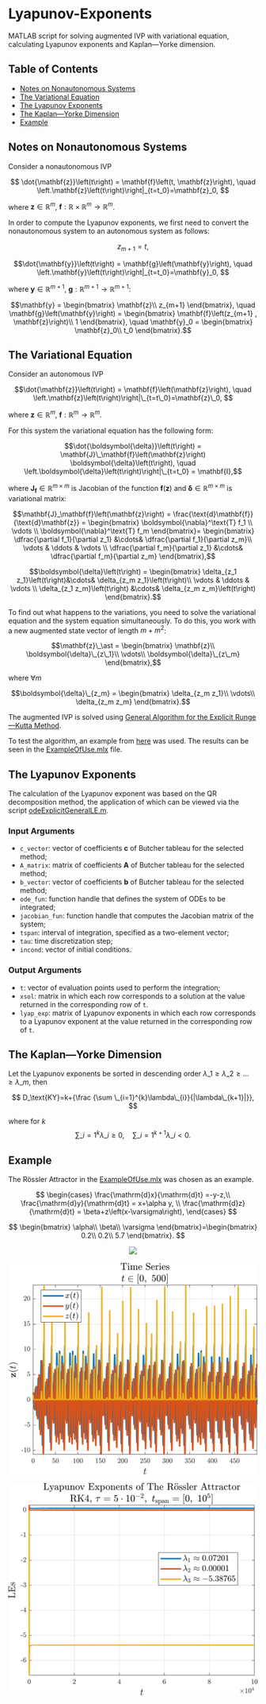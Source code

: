 # Lyapunov-Exponents
MATLAB script for solving augmented IVP with variational equation, calculating Lyapunov exponents and Kaplan—Yorke dimension.

## Table of Contents
- [Notes on Nonautonomous Systems](#notes-on-nonautonomous-systems)
- [The Variational Equation](#the-variational-equation)
- [The Lyapunov Exponents](#the-lyapunov-exponents)
- [The Kaplan—Yorke Dimension](#the-kaplan-yorke-dimension)
- [Example](#example)

## Notes on Nonautonomous Systems
Consider a nonautonomous IVP 

$$ \dot{\mathbf{z}}\left(t\right) = \mathbf{f}\left(t, \mathbf{z}\right), \quad \left.\mathbf{z}\left(t\right)\right|_{t=t_0}=\mathbf{z}_0, $$

where $\mathbf{z} \in \mathbb{R}^m, ~\mathbf{f}: \mathbb{R}\times\mathbb{R}^m \to \mathbb{R}^m$.

In order to compute the Lyapunov exponents, we first need to convert the nonautonomous system to an autonomous system as follows:

$$ z_{m+1} = t,$$

$$\dot{\mathbf{y}}\left(t\right) = \mathbf{g}\left(\mathbf{y}\right), \quad \left.\mathbf{y}\left(t\right)\right|_{t=t_0}=\mathbf{y}_0, $$

where $\mathbf{y} \in \mathbb{R}^{m+1}, ~\mathbf{g}: \mathbb{R}^{m+1} \to \mathbb{R}^{m+1}$:

$$\mathbf{y} = \begin{bmatrix}
			\mathbf{z}\\
			z_{m+1}	
		\end{bmatrix}, \quad  \mathbf{g}\left(\mathbf{y}\right) = \begin{bmatrix}
		\mathbf{f}\left(z_{m+1}	, \mathbf{z}\right)\\
		1
		\end{bmatrix}, \quad \mathbf{y}_0 = \begin{bmatrix}
		\mathbf{z}_0\\
		t_0
		\end{bmatrix}.$$
		
## The Variational Equation

Consider an autonomous IVP 

$$\dot{\mathbf{z}}\left(t\right) = \mathbf{f}\left(\mathbf{z}\right), \quad \left.\mathbf{z}\left(t\right)\right|\_{t=t\_0}=\mathbf{z}\_0, $$

where $\mathbf{z} \in \mathbb{R}^m, ~\mathbf{f}:\mathbb{R}^m \to \mathbb{R}^m$.

For this system the variational equation has the following form:

$$\dot{\boldsymbol{\delta}}\left(t\right) = \mathbf{J}\_\mathbf{f}\left(\mathbf{z}\right) \boldsymbol{\delta}\left(t\right), \quad \left.\boldsymbol{\delta}\left(t\right)\right|\_{t=t_0} = \mathbf{I},$$
	
where $\mathbf{J}_\mathbf{f} \in \mathbb{R}^{m\times m}$ is Jacobian of the function $\mathbf{f}\left(\mathbf{z}\right)$ and $\boldsymbol{\delta} \in \mathbb{R}^{m\times m}$ is variational matrix:
	
$$\mathbf{J}_\mathbf{f}\left(\mathbf{z}\right) = \frac{\text{d}\mathbf{f}}{\text{d}\mathbf{z}} = \begin{bmatrix}
			\boldsymbol{\nabla}^\text{T} f_1 
			\\
			\vdots
			\\
			\boldsymbol{\nabla}^\text{T} f_m
		\end{bmatrix}=
		\begin{bmatrix}
			\dfrac{\partial f_1}{\partial z_1} &\cdots& \dfrac{\partial f_1}{\partial z_m}\\
			\vdots & \ddots & \vdots \\
			\dfrac{\partial f_m}{\partial z_1} &\cdots& \dfrac{\partial f_m}{\partial z_m} 
		\end{bmatrix},$$	

$$\boldsymbol{\delta}\left(t\right) = 
		\begin{bmatrix}
			\delta_{z_1 z_1}\left(t\right)&\cdots& \delta_{z_m z_1}\left(t\right)\\
			\vdots & \ddots & \vdots \\
			\delta_{z_1 z_m}\left(t\right) &\cdots& \delta_{z_m z_m}\left(t\right)
		\end{bmatrix}.$$
		
To find out what happens to the variations, you need to solve the variational equation and the system equation simultaneously. To do this, you work with a new augmented state vector of length $m + m^2$:

$$\mathbf{z}\_\ast = \begin{bmatrix}
			\mathbf{z}\\
			\boldsymbol{\delta}\_{z\_1}\\
			\vdots\\
			\boldsymbol{\delta}\_{z\_m}
		\end{bmatrix},$$
		
where $\forall m$

$$\boldsymbol{\delta}\_{z_m} = \begin{bmatrix}
			\delta_{z_m z_1}\\
			\vdots\\
			\delta_{z_m z_m}
		\end{bmatrix}.$$
		
The augmented IVP is solved using [General Algorithm for the Explicit Runge—Kutta Method](https://github.com/whydenyscry/General-algorithm-of-the-explicit-Runge-Kutta-method). 

To test the algorithm, an example from [here](https://home.cs.colorado.edu/~lizb/chaos/variational-notes.pdf) was used. The results can be seen in the [ExampleOfUse.mlx](ExampleOfUse/ExampleOfUse.pdf) file.

## The Lyapunov Exponents

The calculation of the Lyapunov exponent was based on the QR decomposition method, the application of which can be viewed via the script [odeExplicitGeneralLE.m](Scripts/odeExplicitGeneralLE.m).

### Input Arguments
- `c_vector`: vector of coefficients $\mathbf{c}$ of Butcher tableau for the selected method;
- `A_matrix`: matrix of coefficients $\mathbf{A}$ of Butcher tableau for the selected method;
- `b_vector`: vector of coefficients $\mathbf{b}$ of Butcher tableau for the selected method;
- `ode_fun`: function handle that defines the system of ODEs to be integrated;
- `jacobian_fun`: function handle that computes the Jacobian matrix of the system;
- `tspan`: interval of integration, specified as a two-element vector;
- `tau`: time discretization step;
- `incond`: vector of initial conditions.

### Output Arguments
- `t`: vector of evaluation points used to perform the integration;
- `xsol`: matrix in which each row corresponds to a solution at the value returned in the corresponding row of `t`.
- `lyap_exp`: matrix of Lyapunov exponents in which each row corresponds to a Lyapunov exponent at the value returned in the corresponding row of `t`.

## The Kaplan—Yorke Dimension

Let the Lyapunov exponents be sorted in descending order $\lambda \_{1}\geq \lambda \_{2}\geq \dots \geq \lambda \_{m}$, then

$$
D_\text{KY}=k+{\frac {\sum \_{i=1}^{k}\lambda\_{i}}{|\lambda\_{k+1}|}},
$$

where for $k$
$$
\sum \_{i=1}^{k}\lambda \_{i}\geqslant 0, \quad \sum \_{i=1}^{k + 1}\lambda \_{i}<0.
$$

## Example

The Rössler Attractor in the [ExampleOfUse.mlx](ExampleOfUse/ExampleOfUse.pdf) was chosen as an example.
 
$$ 
\begin{cases}
			\frac{\mathrm{d}x}{\mathrm{d}t} =-y-z,\\
			\frac{\mathrm{d}y}{\mathrm{d}t} = x+\alpha y, \\
			\frac{\mathrm{d}z}{\mathrm{d}t} = \beta+z\left(x-\varsigma\right),
		\end{cases}
$$

$$ 
\begin{bmatrix}
			\alpha\\
			\beta\\
			\varsigma
		\end{bmatrix}=\begin{bmatrix}
		0.2\\
		0.2\\
		5.7
		\end{bmatrix}.
$$


<p align="center">
  <img src="ExampleOfUse/images/The_Rossler_Attractor.png"/>
</p>

<p align="center">
  <img src="ExampleOfUse/images/time_series.png"/>
</p>

<p align="center">
  <img src="ExampleOfUse/images/LEs_plot.png"/>
</p>